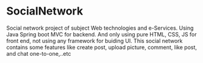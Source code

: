 # SocialNetwork

Social network project of subject Web technologies and e-Services.
Using Java Spring boot MVC for backend. And only using pure HTML, CSS, JS for front end, not using any framework for buiding UI.
This social network contains some features like create post, upload picture, comment, like post, and chat one-to-one,..etc

